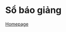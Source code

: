 # Sổ báo giảng

[Homepage](http://hoangluu.net/ViewInfo/160/9/Phan-mem-len-so-bao-giang-tu-dong-Version-2-8)
